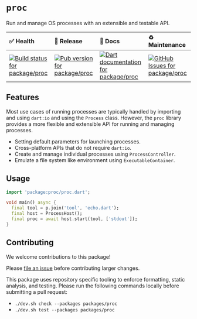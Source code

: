 <!-- #region(HEADER) -->
# `proc`

Run and manage OS processes with an extensible and testable API.

| ✅ Health | 🚀 Release | 📝 Docs | ♻️ Maintenance |
|:----------|:-----------|:--------|:--------------|
| [![Build status for package/proc](https://github.com/matanlurey/pub.lurey.dev/actions/workflows/package_proc.yaml/badge.svg)](https://github.com/matanlurey/pub.lurey.dev/actions/workflows/package_proc.yaml) | [![Pub version for package/proc](https://img.shields.io/pub/v/proc)](https://pub.dev/packages/proc) | [![Dart documentation for package/proc](https://img.shields.io/badge/dartdoc-reference-blue.svg)](https://pub.dev/documentation/proc) | [![GitHub Issues for package/proc](https://img.shields.io/github/issues/matanlurey/pub.lurey.dev/pkg-proc?label=issues)](https://github.com/matanlurey/pub.lurey.dev/issues?q=is%3Aopen+is%3Aissue+label%3Apkg-proc) |
<!-- #endregion -->

## Features

Most use cases of running processes are typically handled by importing and using
`dart:io` and using the `Process` class. However, the `proc` library provides a
more flexible and extensible API for running and managing processes.

- Setting default parameters for launching processes.
- Cross-platform APIs that do not require `dart:io`.
- Create and manage individual processes using `ProcessController`.
- Emulate a file system like environment using `ExecutableContainer`.

## Usage

```dart
import 'package:proc/proc.dart';

void main() async {
  final tool = p.join('tool', 'echo.dart');
  final host = ProcessHost();
  final proc = await host.start(tool, ['stdout']);
}
```

<!-- #region(CONTRIBUTING) -->
## Contributing

We welcome contributions to this package!

Please [file an issue][] before contributing larger changes.

[file an issue]: https://github.com/matanlurey/pub.lurey.dev/issues/new?labels=pkg-proc

This package uses repository specific tooling to enforce formatting, static analysis, and testing. Please run the following commands locally before submitting a pull request:

- `./dev.sh check --packages packages/proc`
- `./dev.sh test --packages packages/proc`

<!-- #endregion -->

